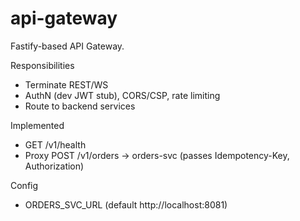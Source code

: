 # api-gateway

Fastify-based API Gateway.

Responsibilities
- Terminate REST/WS
- AuthN (dev JWT stub), CORS/CSP, rate limiting
- Route to backend services

Implemented
- GET /v1/health
- Proxy POST /v1/orders → orders-svc (passes Idempotency-Key, Authorization)

Config
- ORDERS_SVC_URL (default http://localhost:8081)

